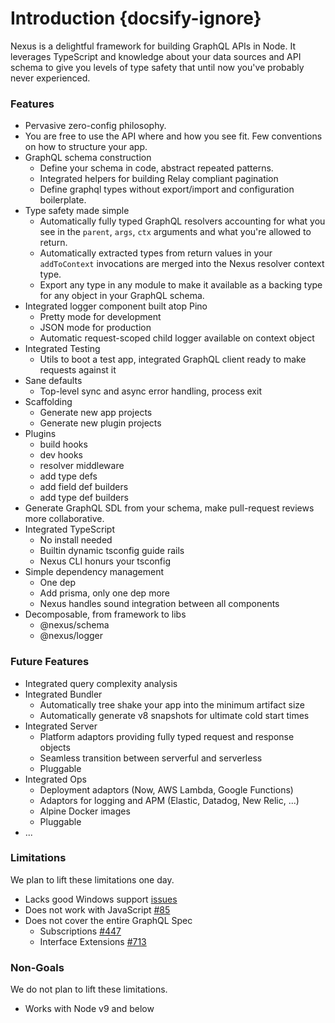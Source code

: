 # Introduction {docsify-ignore}

<p class='NextIs Note'></p>

Nexus is a delightful framework for building GraphQL APIs in Node. It leverages TypeScript and knowledge about your data sources and API schema to give you levels of type safety that until now you've probably never experienced.

### Features

- Pervasive zero-config philosophy.
- You are free to use the API where and how you see fit. Few conventions on how to structure your app.
- GraphQL schema construction
  - Define your schema in code, abstract repeated patterns.
  - Integrated helpers for building Relay compliant pagination
  - Define graphql types without export/import and configuration boilerplate.
- Type safety made simple
  - Automatically fully typed GraphQL resolvers accounting for what you see in the `parent`, `args`, `ctx` arguments and what you're allowed to return.
  - Automatically extracted types from return values in your `addToContext` invocations are merged into the Nexus resolver context type.
  - Export any type in any module to make it available as a backing type for any object in your GraphQL schema.
- Integrated logger component built atop Pino
  - Pretty mode for development
  - JSON mode for production
  - Automatic request-scoped child logger available on context object
- Integrated Testing
  - Utils to boot a test app, integrated GraphQL client ready to make requests against it
- Sane defaults
  - Top-level sync and async error handling, process exit
- Scaffolding
  - Generate new app projects
  - Generate new plugin projects
- Plugins
  - build hooks
  - dev hooks
  - resolver middleware
  - add type defs
  - add field def builders
  - add type def builders
- Generate GraphQL SDL from your schema, make pull-request reviews more collaborative.
- Integrated TypeScript
  - No install needed
  - Builtin dynamic tsconfig guide rails
  - Nexus CLI honurs your tsconfig
- Simple dependency management
  - One dep
  - Add prisma, only one dep more
  - Nexus handles sound integration between all components
- Decomposable, from framework to libs
  - @nexus/schema
  - @nexus/logger

### Future Features

- Integrated query complexity analysis
- Integrated Bundler
  - Automatically tree shake your app into the minimum artifact size
  - Automatically generate v8 snapshots for ultimate cold start times
- Integrated Server
  - Platform adaptors providing fully typed request and response objects
  - Seamless transition between serverful and serverless
  - Pluggable
- Integrated Ops
  - Deployment adaptors (Now, AWS Lambda, Google Functions)
  - Adaptors for logging and APM (Elastic, Datadog, New Relic, ...)
  - Alpine Docker images
  - Pluggable
- ...

### Limitations

We plan to lift these limitations one day.

- Lacks good Windows support [issues](https://github.com/graphql-nexus/nexus/labels/platform%2Fwindows)
- Does not work with JavaScript [#85](https://github.com/graphql-nexus/nexus/issues/85)
- Does not cover the entire GraphQL Spec
  - Subscriptions [#447](https://github.com/graphql-nexus/nexus/issues/447)
  - Interface Extensions [#713](https://github.com/graphql-nexus/nexus/issues/713])

### Non-Goals

We do not plan to lift these limitations.

- Works with Node v9 and below
